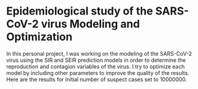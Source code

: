 # Epidemiological study of the SARS-CoV-2 virus Modeling and Optimization
In this personal project, I was working on the modeling of the SARS-CoV-2 virus using the SIR and SEIR prediction models in order to determine the reproduction and contagion variables of the virus. I try to optimize each model by including other parameters to improve the quality of the results. Here are the results for Initial number of suspect cases set to 10000000.

<p align="center">
  <src= =img "result.png"/>
</p>
